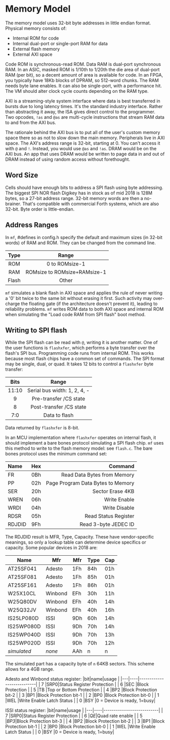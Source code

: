 # Memory Model

The memory model uses 32-bit byte addresses in little endian format. Physical memory consists of:

- Internal ROM for code
- Internal dual-port or single-port RAM for data
- External flash memory
- External AXI space

Code ROM is synchronous-read ROM. Data RAM is dual-port synchronous RAM. In an ASIC, masked ROM is 1/10th to 1/20th the die area of dual-port RAM (per bit), so a decent amount of area is available for code. In an FPGA, you typically have 18Kb blocks of DPRAM, so 512-word chunks. The RAM needs byte lane enables. It can also be single-port, with a performance hit. The VM should alter clock cycle counts depending on the RAM type.

AXI is a streaming-style system interface where data is best transferred in bursts due to long latency times. It's the standard industry interface. Rather than abstracting it away, the ISA gives direct control to the programmer. Two opcodes, `!as` and `@as` are multi-cycle instructions that stream RAM data to and from the AXI bus.

The rationale behind the AXI bus is to put all of the user's custom memory space there so as not to slow down the main memory. Peripherals live in AXI space.
The AXI's address range is 32-bit, starting at 0. You can't access it with `@` and `!`. Instead, you would use `@as` and `!as`. DRAM would be on the AXI bus. An app that uses DRAM would be written to page data in and out of DRAM instead of using random access without forethought.

## Word Size

Cells should have enough bits to address a SPI flash using byte addressing. The biggest SPI NOR flash Digikey has in stock as of mid 2018 is 128M bytes, so a 27-bit address range. 32-bit memory words are then a no-brainer. That's compatible with commercial Forth systems, which are also 32-bit. Byte order is little-endian.

## Address Ranges

In `mf`, #defines in config.h specify the default and maximum sizes (in 32-bit words) of RAM and ROM. They can be changed from the command line.

| Type  | Range                        |
|:-----:|:----------------------------:|
| ROM   | 0 to ROMsize-1               |
| RAM   | ROMsize to ROMsize+RAMsize-1 |
| Flash | Other                        |

`mf` simulates a blank flash in AXI space and applies the rule of never writing a '0' bit twice to the same bit without erasing it first. Such activity may over-charge the floating gate (if the architecture doesn't prevent it), leading to reliability problems. `mf` writes ROM data to both AXI space and internal ROM when simulating the "Load code RAM from SPI flash" boot method.

## Writing to SPI flash

While the SPI flash can be read with `@`, writing it is another matter. One of the user functions is `flashxfer`, which performs a byte transfer over the flash's SPI bus. Programming code runs from internal ROM. This works because most flash chips have a common set of commands. The SPI format may be single, dual, or quad. It takes 12 bits to control a `flashxfer` byte transfer:

| Bits   | Range                        |
|:------:|:----------------------------:|
| 11:10  | Serial bus width: 1, 2, 4, - |
| 9      | Pre-transfer /CS state       |
| 8      | Post-transfer /CS state      |
| 7:0    | Data to flash                |

Data returned by `flashxfer` is 8-bit.

In an MCU implementation where `flashxfer` operates on internal flash, it should implement a bare bones protocol simulating a SPI flash chip. `mf` uses this method to write to the flash memory model: see `flash.c`. The bare bones protocol uses the minimum command set:

| Name   | Hex | Command                           |
|:-------|-----|----------------------------------:|
| FR     | 0Bh | Read Data Bytes from Memory       |
| PP     | 02h | Page Program Data Bytes to Memory |
| SER    | 20h | Sector Erase 4KB                  |
| WREN   | 06h | Write Enable                      |
| WRDI   | 04h | Write Disable                     |
| RDSR   | 05h | Read Status Register              |
| RDJDID | 9Fh | Read 3-byte JEDEC ID              |

The RDJDID result is MFR, Type, Capacity. These have vendor-specific meanings, so only a lookup table can determine device specifics or capacity. Some popular devices in 2018 are:

| Name       | Mfr     | Mfr | Type | Cap |
|------------|---------|-----|------|-----|
| AT25SF041  | Adesto  | 1Fh | 84h  | 01h |
| AT25SF081  | Adesto  | 1Fh | 85h  | 01h |
| AT25SF161  | Adesto  | 1Fh | 86h  | 01h |
| W25X10CL   | Winbond | EFh | 30h  | 11h |
| W25Q80DV   | Winbond | EFh | 40h  | 14h |
| W25Q32JV   | Winbond | EFh | 40h  | 16h |
| IS25LP080D | ISSI    | 9Dh | 60h  | 14h |
| IS25WP080D | ISSI    | 9Dh | 70h  | 14h |
| IS25WP040D | ISSI    | 9Dh | 70h  | 13h |
| IS25WP020D | ISSI    | 9Dh | 70h  | 12h |
| *simulated* | *none* | AAh | n    | n   |

The simulated part has a capacity byte of `n` 64KB sectors. This scheme allows for a 4GB range.

Adesto and Winbond status register:
|bit|name|usage                      |
|---|----|---------------------------|
| 7 |SRP0|Status Register Protection |
| 6 |SEC |Block Protection           |
| 5 |TB  |Top or Bottom Protection   |
| 4 |BP2 |Block Protection bit-2     |
| 3 |BP1 |Block Protection bit-1     |
| 2 |BP0 |Block Protection bit-0     |
| 1 |WEL |Write Enable Latch Status  |
| 0 |BSY |0 = Device is ready, 1=busy|

ISSI status register:
|bit|name|usage                      |
|---|----|---------------------------|
| 7 |SRP0|Status Register Protection |
| 6 |*QE*|Quad rate enable           |
| 5 |*BP3*|Block Protection bit-3    |
| 4 |BP2 |Block Protection bit-2     |
| 3 |BP1 |Block Protection bit-1     |
| 2 |BP0 |Block Protection bit-0     |
| 1 |WEL |Write Enable Latch Status  |
| 0 |BSY |0 = Device is ready, 1=busy|
